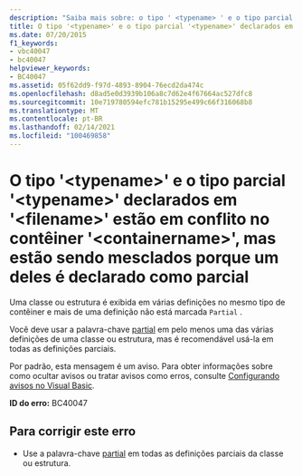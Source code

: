 ```yaml
---
description: "Saiba mais sobre: o tipo ' <typename> ' e o tipo parcial ' <typename> ' declarados em ' <filename> ' estão em conflito no contêiner ' <containername> ', mas estão sendo mesclados porque um deles é declarado parcial"
title: O tipo '<typename>' e o tipo parcial '<typename>' declarados em '<filename>' estão em conflito no contêiner '<containername>', mas estão sendo mesclados porque um deles é declarado como parcial
ms.date: 07/20/2015
f1_keywords:
- vbc40047
- bc40047
helpviewer_keywords:
- BC40047
ms.assetid: 05f62dd9-f97d-4893-8904-76ecd2da474c
ms.openlocfilehash: d8ad5e0d3939b106a8c7d62e4f67664ac527dfc8
ms.sourcegitcommit: 10e719780594efc781b15295e499c66f316068b8
ms.translationtype: MT
ms.contentlocale: pt-BR
ms.lasthandoff: 02/14/2021
ms.locfileid: "100469858"
---
```

# <a name="type-typename-and-partial-type-typename-declared-in-filename-conflict-in-container-containername-but-are-being-merged-because-one-of-them-is-declared-partial"></a>O tipo '\<typename>' e o tipo parcial '\<typename>' declarados em '\<filename>' estão em conflito no contêiner '\<containername>', mas estão sendo mesclados porque um deles é declarado como parcial

Uma classe ou estrutura é exibida em várias definições no mesmo tipo de contêiner e mais de uma definição não está marcada `Partial` .  
  
 Você deve usar a palavra-chave [partial](../language-reference/modifiers/partial.md) em pelo menos uma das várias definições de uma classe ou estrutura, mas é recomendável usá-la em todas as definições parciais.  
  
 Por padrão, esta mensagem é um aviso. Para obter informações sobre como ocultar avisos ou tratar avisos como erros, consulte [Configurando avisos no Visual Basic](/visualstudio/ide/configuring-warnings-in-visual-basic).  
  
 **ID do erro:** BC40047  
  
## <a name="to-correct-this-error"></a>Para corrigir este erro  
  
- Use a palavra-chave [partial](../language-reference/modifiers/partial.md) em todas as definições parciais da classe ou estrutura.
